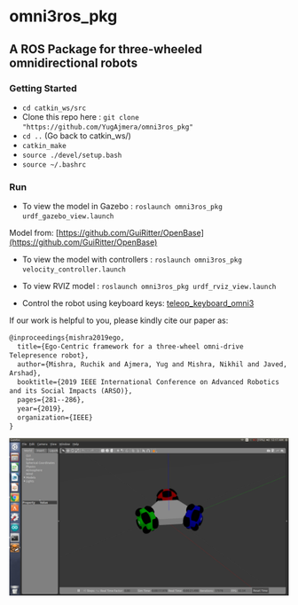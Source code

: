 # omni3ros_pkg

## A ROS Package for three-wheeled omnidirectional robots

### Getting Started

- `cd catkin_ws/src`
-  Clone this repo here : `git clone "https://github.com/YugAjmera/omni3ros_pkg"`
- `cd ..` (Go back to catkin_ws/)
- `catkin_make`
- `source ./devel/setup.bash`
- `source ~/.bashrc`

### Run

- To view the model in Gazebo : ` roslaunch omni3ros_pkg urdf_gazebo_view.launch `

Model from: [https://github.com/GuiRitter/OpenBase](https://github.com/GuiRitter/OpenBase)

- To view the model with controllers : `roslaunch omni3ros_pkg velocity_controller.launch `

- To view RVIZ model : `roslaunch omni3ros_pkg urdf_rviz_view.launch`

- Control the robot using keyboard keys: [teleop_keyboard_omni3](https://github.com/YugAjmera/teleop_keyboard_omni3)

If our work is helpful to you, please kindly cite our paper as:
```
@inproceedings{mishra2019ego,
  title={Ego-Centric framework for a three-wheel omni-drive Telepresence robot},
  author={Mishra, Ruchik and Ajmera, Yug and Mishra, Nikhil and Javed, Arshad},
  booktitle={2019 IEEE International Conference on Advanced Robotics and its Social Impacts (ARSO)},
  pages={281--286},
  year={2019},
  organization={IEEE}
}
```

![](screenshots/Screenshot%20from%202019-02-27%2000-17-33.png)


